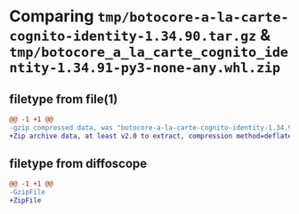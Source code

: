 # Comparing `tmp/botocore-a-la-carte-cognito-identity-1.34.90.tar.gz` & `tmp/botocore_a_la_carte_cognito_identity-1.34.91-py3-none-any.whl.zip`

## filetype from file(1)

```diff
@@ -1 +1 @@
-gzip compressed data, was "botocore-a-la-carte-cognito-identity-1.34.90.tar", last modified: Wed Apr 24 01:01:59 2024, max compression
+Zip archive data, at least v2.0 to extract, compression method=deflate
```

## filetype from diffoscope

```diff
@@ -1 +1 @@
-GzipFile
+ZipFile
```

